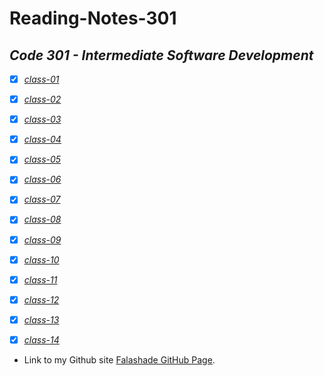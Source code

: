 # **Reading-Notes-301**

## *Code 301 - Intermediate Software Development*

- [X] *[class-01](https://github.com/falashadegreene/reading-notes-301/class01.md)*
- [X] *[class-02](https://github.com/falashadegreene/reading-notes-301/class02.md)*

- [X] *[class-03](https://github.com/falashadegreene/reading-notes-301/class03.md)*

- [X] *[class-04](https://github.com/falashadegreene/reading-notes-301/class04.md)*

- [X] *[class-05](https://github.com/falashadegreene/reading-notes-301/class05.md)*

- [X] *[class-06](https://github.com/falashadegreene/reading-notes-301/class06.md)*

- [X] *[class-07](https://github.com/falashadegreene/reading-notes-301/class07.md)*

- [X] *[class-08](https://github.com/falashadegreene/reading-notes-301/class08.md)*

- [X] *[class-09](https://github.com/falashadegreene/reading-notes-301/class09.md)*

- [X] *[class-10](https://github.com/falashadegreene/reading-notes-301/class10.md)*

- [X] *[class-11](https://github.com/falashadegreene/reading-notes-301/class11.md)*

- [X] *[class-12](https://github.com/falashadegreene/reading-notes-301/class12.md)*

- [X] *[class-13](https://github.com/falashadegreene/reading-notes-301/class13.md)*

- [X] *[class-14](https://github.com/falashadegreene/reading-notes-301/class14.md)*

- Link to my Github site [Falashade GitHub Page](https://github.com/falashadegreene).
